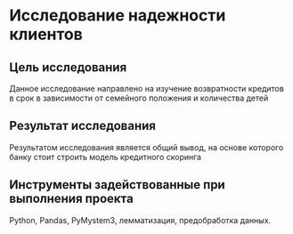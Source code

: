 # Исследование надежности клиентов

## Цель исследования
Данное исследование направлено на изучение возвратности кредитов в срок в зависимости от семейного положения и количества детей

## Результат исследования
Результатом исследования является общий вывод, на основе которого банку стоит строить модель кредитного скоринга

## Инструменты задействованные при выполнения проекта
Python, Pandas, PyMystem3, лемматизация, предобработка данных.
